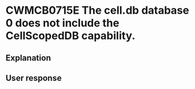 # CWMCB0715E The cell.db database 0 does not include the CellScopedDB capability.

## Explanation

## User response